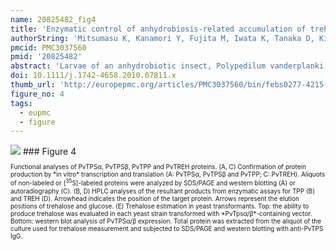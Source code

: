 ```yaml
---
name: 20825482_fig4
title: 'Enzymatic control of anhydrobiosis-related accumulation of trehalose in the sleeping chironomid, Polypedilum vanderplanki.'
authorString: 'Mitsumasu K, Kanamori Y, Fujita M, Iwata K, Tanaka D, Kikuta S, Watanabe M, Cornette R, Okuda T, Kikawada T.'
pmcid: PMC3037560
pmid: '20825482'
abstract: 'Larvae of an anhydrobiotic insect, Polypedilum vanderplanki, accumulate very large amounts of trehalose as a compatible solute on desiccation, but the molecular mechanisms underlying this accumulation are unclear. We therefore isolated the genes coding for trehalose metabolism enzymes, i.e. trehalose-6-phosphate synthase (TPS) and trehalose-6-phosphate phosphatase (TPP) for the synthesis step, and trehalase (TREH) for the degradation step. Although computational prediction indicated that the alternative splicing variants (PvTpsα/β) obtained encoded probable functional motifs consisting of a typical consensus domain of TPS and a conserved sequence of TPP, PvTpsα did not exert activity as TPP, but only as TPS. Instead, a distinct gene (PvTpp) obtained expressed TPP activity. Previous reports have suggested that insect TPS is, exceptionally, a bifunctional enzyme governing both TPS and TPP. In this article, we propose that TPS and TPP activities in insects can be attributed to discrete genes. The translated product of the TREH ortholog (PvTreh) certainly degraded trehalose to glucose. Trehalose was synthesized abundantly, consistent with increased activities of TPS and TPP and suppressed TREH activity. These results show that trehalose accumulation observed during anhydrobiosis induction in desiccating larvae can be attributed to the activation of the trehalose synthetic pathway and to the depression of trehalose hydrolysis.'
doi: 10.1111/j.1742-4658.2010.07811.x
thumb_url: 'http://europepmc.org/articles/PMC3037560/bin/febs0277-4215-f4.gif'
figure_no: 4
tags:
  - eupmc
  - figure
---
```

<img src='http://europepmc.org/articles/PMC3037560/bin/febs0277-4215-f4.jpg' style='max-height: 300px'>
### Figure 4
<p style='font-size: 10px;'>Functional analyses of PvTPSα, PvTPSβ, PvTPP and PvTREH proteins. (A, C) Confirmation of protein production by *in vitro* transcription and translation (A: PvTPSα, PvTPSβ and PvTPP; C: PvTREH). Aliquots of non-labeled or [<sup>35</sup>S]-labeled proteins were analyzed by SDS/PAGE and western blotting (A) or autoradiography (C). (B, D) HPLC analyses of the resultant products from enzymatic assays for TPP (B) and TREH (D). Arrowhead indicates the position of the target protein. Arrows represent the elution positions of trehalose and glucose. (E) Trehalose estimation in yeast transformants. Top: the ability to produce trehalose was evaluated in each yeast strain transformed with *PvTpsα/β*-containing vector. Bottom: western blot analysis of PvTPSα/β expression. Total protein was extracted from the aliquot of the culture used for trehalose measurement and subjected to SDS/PAGE and western blotting with anti-PvTPS IgG.</p>